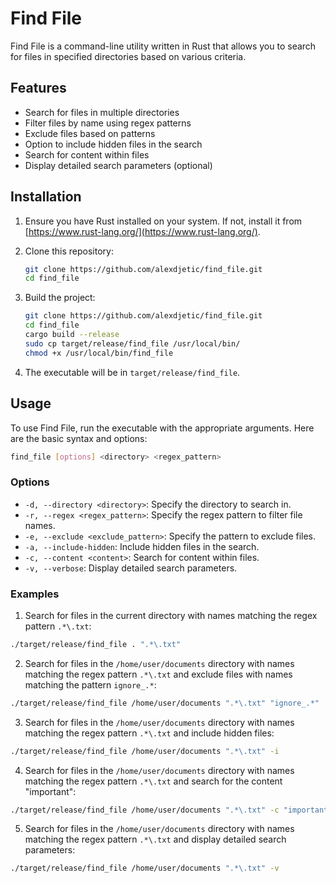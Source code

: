 # Find File

Find File is a command-line utility written in Rust that allows you to search for files in specified directories based on various criteria.

## Features

- Search for files in multiple directories
- Filter files by name using regex patterns
- Exclude files based on patterns
- Option to include hidden files in the search
- Search for content within files
- Display detailed search parameters (optional)

## Installation

1. Ensure you have Rust installed on your system. If not, install it from [https://www.rust-lang.org/](https://www.rust-lang.org/).

2. Clone this repository:
   ```bash
   git clone https://github.com/alexdjetic/find_file.git
   cd find_file
   ```

3. Build the project:
   ```bash
   git clone https://github.com/alexdjetic/find_file.git
   cd find_file
   cargo build --release
   sudo cp target/release/find_file /usr/local/bin/
   chmod +x /usr/local/bin/find_file
   ```

4. The executable will be in `target/release/find_file`.

## Usage

To use Find File, run the executable with the appropriate arguments. Here are the basic syntax and options:

```bash
find_file [options] <directory> <regex_pattern>
```

### Options

- `-d, --directory <directory>`: Specify the directory to search in.
- `-r, --regex <regex_pattern>`: Specify the regex pattern to filter file names.
- `-e, --exclude <exclude_pattern>`: Specify the pattern to exclude files.
- `-a, --include-hidden`: Include hidden files in the search.
- `-c, --content <content>`: Search for content within files.
- `-v, --verbose`: Display detailed search parameters.

### Examples

1. Search for files in the current directory with names matching the regex pattern `.*\.txt`:

```bash
./target/release/find_file . ".*\.txt"
```

2. Search for files in the `/home/user/documents` directory with names matching the regex pattern `.*\.txt` and exclude files with names matching the pattern `ignore_.*`:

```bash
./target/release/find_file /home/user/documents ".*\.txt" "ignore_.*"
```

3. Search for files in the `/home/user/documents` directory with names matching the regex pattern `.*\.txt` and include hidden files:

```bash
./target/release/find_file /home/user/documents ".*\.txt" -i
```

4. Search for files in the `/home/user/documents` directory with names matching the regex pattern `.*\.txt` and search for the content "important":

```bash
./target/release/find_file /home/user/documents ".*\.txt" -c "important"
```

5. Search for files in the `/home/user/documents` directory with names matching the regex pattern `.*\.txt` and display detailed search parameters:

```bash
./target/release/find_file /home/user/documents ".*\.txt" -v
```
